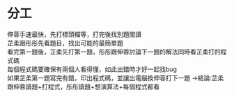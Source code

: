 # 分工
伸蓉手速最快，先打標頭檔等，打完後找別題閱讀<br>
芷柔跟彤彤先看題目，找出可能的最簡單題<br>
看完第一題後，芷柔先打第一題，彤彤跟伸蓉討論下一題的解法同時看芷柔打的程式碼<br>
每個程式碼要確保有兩個人看得懂，如此出錯時才好一起找bug<br>
如果芷柔第一題寫完有錯，印出程式碼，並讓出電腦換伸蓉打下一題
->結論:芷柔跟伸蓉讀題+打程式，彤彤讀題+想演算法+每個程式都看<br>
